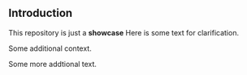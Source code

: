 ## Introduction
This repository is just a **showcase**
Here is some text for clarification.

Some additional context.

Some more addtional text.
